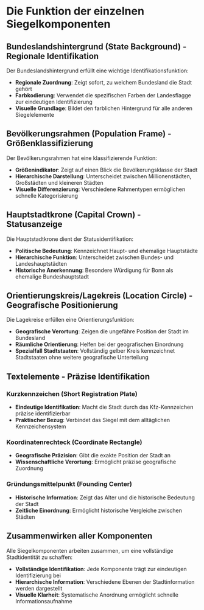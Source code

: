 # Die Funktion der einzelnen Siegelkomponenten

## Bundeslandshintergrund (State Background) - Regionale Identifikation
Der Bundeslandshintergrund erfüllt eine wichtige Identifikationsfunktion:
- **Regionale Zuordnung**: Zeigt sofort, zu welchem Bundesland die Stadt gehört
- **Farbkodierung**: Verwendet die spezifischen Farben der Landesflagge zur eindeutigen Identifizierung
- **Visuelle Grundlage**: Bildet den farblichen Hintergrund für alle anderen Siegelelemente

## Bevölkerungsrahmen (Population Frame) - Größenklassifizierung
Der Bevölkerungsrahmen hat eine klassifizierende Funktion:
- **Größenindikator**: Zeigt auf einen Blick die Bevölkerungsklasse der Stadt
- **Hierarchische Darstellung**: Unterscheidet zwischen Millionenstädten, Großstädten und kleineren Städten
- **Visuelle Differenzierung**: Verschiedene Rahmentypen ermöglichen schnelle Kategorisierung

## Hauptstadtkrone (Capital Crown) - Statusanzeige
Die Hauptstadtkrone dient der Statusidentifikation:
- **Politische Bedeutung**: Kennzeichnet Haupt- und ehemalige Hauptstädte
- **Hierarchische Funktion**: Unterscheidet zwischen Bundes- und Landeshauptstädten
- **Historische Anerkennung**: Besondere Würdigung für Bonn als ehemalige Bundeshauptstadt

## Orientierungskreis/Lagekreis (Location Circle) - Geografische Positionierung
Die Lagekreise erfüllen eine Orientierungsfunktion:
- **Geografische Verortung**: Zeigen die ungefähre Position der Stadt im Bundesland
- **Räumliche Orientierung**: Helfen bei der geografischen Einordnung
- **Spezialfall Stadtstaaten**: Vollständig gelber Kreis kennzeichnet Stadtstaaten ohne weitere geografische Unterteilung

## Textelemente - Präzise Identifikation

### Kurzkennzeichen (Short Registration Plate)
- **Eindeutige Identifikation**: Macht die Stadt durch das Kfz-Kennzeichen präzise identifizierbar
- **Praktischer Bezug**: Verbindet das Siegel mit dem alltäglichen Kennzeichensystem

### Koordinatenrechteck (Coordinate Rectangle)
- **Geografische Präzision**: Gibt die exakte Position der Stadt an
- **Wissenschaftliche Verortung**: Ermöglicht präzise geografische Zuordnung

### Gründungsmittelpunkt (Founding Center)
- **Historische Information**: Zeigt das Alter und die historische Bedeutung der Stadt
- **Zeitliche Einordnung**: Ermöglicht historische Vergleiche zwischen Städten

## Zusammenwirken aller Komponenten
Alle Siegelkomponenten arbeiten zusammen, um eine vollständige Stadtidentität zu schaffen:
- **Vollständige Identifikation**: Jede Komponente trägt zur eindeutigen Identifizierung bei
- **Hierarchische Information**: Verschiedene Ebenen der Stadtinformation werden dargestellt
- **Visuelle Klarheit**: Systematische Anordnung ermöglicht schnelle Informationsaufnahme
